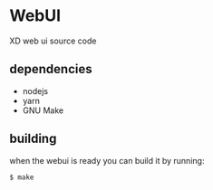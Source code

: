 # WebUI

XD web ui source code


## dependencies

* nodejs
* yarn
* GNU Make

## building

when the webui is ready you can build it by running:

    $ make
